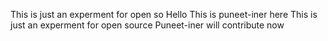 This is just an experment for open so
Hello This is puneet-iner here
This is just an experment for open source
Puneet-iner will contribute now
